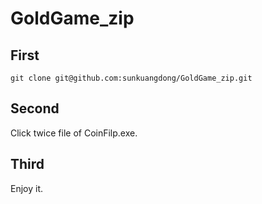 # GoldGame_zip

## First 
`git clone git@github.com:sunkuangdong/GoldGame_zip.git`

## Second
Click twice file of CoinFilp.exe.

## Third
Enjoy it.